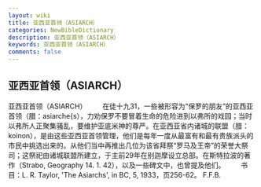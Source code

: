 ```yaml
---
layout: wiki
title: 亚西亚首领（ASIARCH）
categories: NewBibleDictionary
description: 亚西亚首领（ASIARCH）
keywords: 亚西亚首领（ASIARCH）
comments: false
---
```


## 亚西亚首领（ASIARCH）



亚西亚首领（ASIARCH）
　　在徒十九31，一些被形容为“保罗的朋友”的亚西亚首领（腊：asiarche{s），力劝保罗不要冒着生命的危险进到以弗所的戏园；当时以弗所人正聚集骚乱，要维护亚底米神的尊严。在亚西亚省内诸城的联盟（腊：koinon），是由这些亚西亚首领管理，他们是每年一度从最富有和最有贵族派头的市民中挑选出来的。从他们当中再推出几位为该省拜祭“罗马及王帝”的荣誉大祭司；这祭祀由诸城联盟所建立，于主前29年在别迦摩设立总部。在斯特拉波的著作（Strabo, Geography 14. 1. 42），以及一些碑文中，也曾提及他们。
　　书目：L. R. Taylor, 'The
Asiarchs', in BC, 5, 1933，页256-62。
F.F.B.



